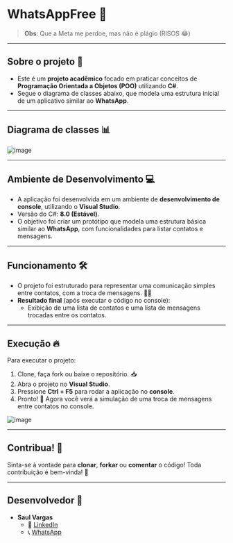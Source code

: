 # WhatsAppFree 🚀

> **Obs**: Que a Meta me perdoe, mas não é plágio (RISOS 😂)

---

## Sobre o projeto 🎯
- Este é um **projeto acadêmico** focado em praticar conceitos de **Programação Orientada a Objetos (POO)** utilizando **C#**.
- Segue o diagrama de classes abaixo, que modela uma estrutura inicial de um aplicativo similar ao **WhatsApp**. 

---

## Diagrama de classes 📊
![image](https://github.com/user-attachments/assets/0669bf4f-13d1-49f2-b51f-d76bc237921f)

---

## Ambiente de Desenvolvimento 💻
- A aplicação foi desenvolvida em um ambiente de **desenvolvimento de console**, utilizando o **Visual Studio**.
- Versão do C#: **8.0 (Estável)**.
- O objetivo foi criar um protótipo que modela uma estrutura básica similar ao **WhatsApp**, com funcionalidades para listar contatos e mensagens.

---

## Funcionamento 🛠️
- O projeto foi estruturado para representar uma comunicação simples entre contatos, com a troca de mensagens. 📱💬
- **Resultado final** (após executar o código no console):
  - Exibição de uma lista de contatos e uma lista de mensagens trocadas entre os contatos.

---

## Execução 🔥
Para executar o projeto:

1. Clone, faça fork ou baixe o repositório. 📥
2. Abra o projeto no **Visual Studio**.
3. Pressione **Ctrl + F5** para rodar a aplicação no **console**.
4. Pronto! 🚀 Agora você verá a simulação de uma troca de mensagens entre contatos no console.

![image](https://github.com/user-attachments/assets/374bafde-0bcd-4618-9085-a4a00830d4f9)

---

## Contribua! 🤝
Sinta-se à vontade para **clonar**, **forkar** ou **comentar** o código! Toda contribuição é bem-vinda! 🙌

---

## Desenvolvedor 💼
- **Saul Vargas**
  - 🔗 [LinkedIn](https://www.linkedin.com/in/saul-vargas-68a9734)
  - 📞 [WhatsApp](https://wa.me/5551985027412?text=Olá%20Saul!)
